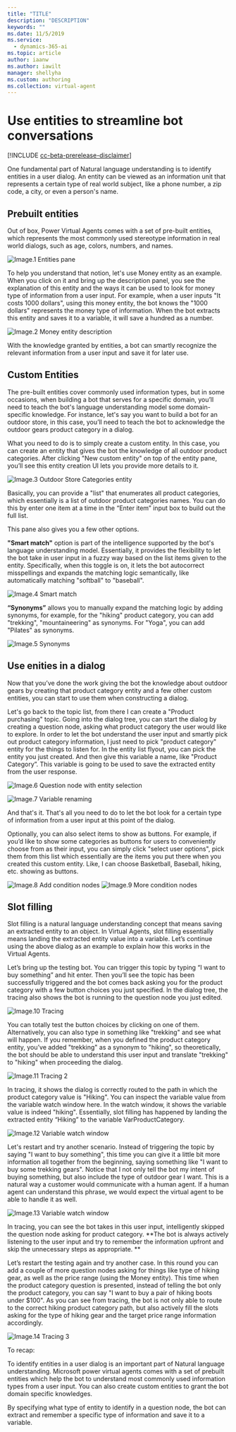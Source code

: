 ```yaml
---
title: "TITLE"
description: "DESCRIPTION"
keywords: ""
ms.date: 11/5/2019
ms.service:
  - dynamics-365-ai
ms.topic: article
author: iaanw
ms.author: iawilt
manager: shellyha
ms.custom: authoring
ms.collection: virtual-agent
---
```


# Use entities to streamline bot conversations

[!INCLUDE [cc-beta-prerelease-disclaimer](includes/cc-beta-prerelease-disclaimer.md)]

One fundamental part of Natural language understanding is to identify entities in a user dialog. An entity can be viewed as an information unit that represents a certain type of real world subject, like a phone number, a zip code, a city, or even a person's name. 

## Prebuilt entities
Out of box, Power Virtual Agents comes with a set of pre-built entities, which represents the most commonly used stereotype information in real world dialogs, such as age, colors, numbers, and names. 

![Image.1 Entities pane](media/entities-1(draft).png)

To help you understand that notion, let's use Money entity as an example. When you click on it and bring up the description panel, you see the explanation of this entity and the ways it can be used to look for money type of information from a user input.  For example, when a user inputs "It costs 1000 dollars", using this money entity, the bot knows the "1000 dollars" represents the money type of information. When the bot extracts this entity and saves it to a variable, it will save a hundred as a number.

![Image.2 Money entity description](media/entities-2(draft).png)

With the knowledge granted by entities, a bot can smartly recognize the relevant information from a user input and save it for later use. 

## Custom Entities
The pre-built entities cover commonly used information types, but in some occasions, when building a bot that serves for a specific domain, you’ll need to teach the bot's language understanding model some domain-specific knowledge. For instance, let's say you want to build a bot for an outdoor store, in this case, you’ll need to teach the bot to acknowledge the outdoor gears product category in a dialog. 
 
What you need to do is to simply create a custom entity. In this case, you can create an entity that gives the bot the knowledge of all outdoor product categories. After clicking "New custom entity" on top of the entity pane, you’ll see this entity creation UI lets you provide more details to it.

![Image.3 Outdoor Store Categories entity](media/entities-3(draft).png)

Basically, you can provide a "list" that enumerates all product categories, which essentially is a list of outdoor product categories names. You can do this by enter one item at a time in the “Enter item” input box to build out the full list. 

This pane also gives you a few other options. 

**"Smart match"** option is part of the intelligence supported by the bot's language understanding model. Essentially, it provides the flexibility to let the bot take in user input in a fuzzy way based on the list items given to the entity. Specifically, when this toggle is on, it lets the bot autocorrect misspellings and expands the matching logic semantically, like automatically matching "softball" to "baseball". 

![Image.4 Smart match](media/entities-4(draft).png)

**“Synonyms”** allows you to manually expand the matching logic by adding synonyms,  for example, for the "hiking" product category, you can add "trekking", "mountaineering" as synonyms. For "Yoga", you can add "Pilates" as synonyms.

![Image.5 Synonyms](media/entities-5(draft).png)

## Use enities in a dialog
Now that you’ve done the work giving the bot the knowledge about outdoor gears by creating that product category entity and a few other custom entities, you can start to use them when constructing a dialog. 
 
Let's go back to the topic list, from there I can create a "Product purchasing" topic. Going into the dialog tree, you can start the dialog by creating a question node, asking what product category the user would like to explore. In order to let the bot understand the user input and smartly pick out product category information, I just need to pick "product category" entity for the things to listen for. In the entity list flyout, you can pick the entity you just created. And then give this variable a name, like "Product Category”. This variable is going to be used to save the extracted entity from the user response. 

![Image.6 Question node with entity selection](media/entities-6(draft).png)

![Image.7 Variable renaming](media/entities-7(draft).png)

And that's it. That's all you need to do to let the bot look for a certain type of information from a user input at this point of the dialog. 

Optionally, you can also select items to show as buttons. For example, if you’d like to show some categories as buttons for users to conveniently choose from as their input, you can simply click "select user options", pick them from this list which essentially are the items you put there when you created this custom entity. Like, I can choose Basketball, Baseball, hiking, etc. showing as buttons. 

![Image.8 Add condition nodes](media/entities-8(draft).png)
![Image.9 More condition nodes](media/entities-9(draft).png)

## Slot filling
Slot filling is a natural language understanding concept that means saving an extracted entity to an object. In Virtual Agents, slot filling essentially means landing the extracted entity value into a variable. Let’s continue using the above dialog as an example to explain how this works in the Virtual Agents. 

Let’s bring up the testing bot. You can trigger this topic by typing “I want to buy something” and hit enter. Then you’ll see the topic has been successfully triggered and the bot comes back asking you for the product category with a few button choices you just specified. In the dialog tree, the tracing also shows the bot is running to the question node you just edited. 

![Image.10 Tracing](media/entities-10(draft).png)

You can totally test the button choices by clicking on one of them. Alternatively, you can also type in something like "trekking" and see what will happen. If you remember, when you defined the product category entity, you’ve added "trekking" as a synonym to "hiking", so theoretically, the bot should be able to understand this user input and translate "trekking" to "hiking" when proceeding the dialog. 

![Image.11 Tracing 2](media/entities-11(draft).png)

In tracing, it shows the dialog is correctly routed to the path in which the product category value is "Hiking". You can inspect the variable value from the variable watch window here. In the watch window, it shows the variable value is indeed "hiking". Essentially, slot filling has happened by landing the extracted entity “Hiking” to the variable VarProductCategory. 

![Image.12 Variable watch window](media/entities-12(draft).png)

Let's restart and try another scenario.  Instead of triggering the topic by saying "I want to buy something", this time you can give it a little bit more information all together from the beginning, saying something like "I want to buy some trekking gears". Notice that I not only tell the bot my intent of buying something, but also include the type of outdoor gear I want. This is a natural way a customer would communicate with a human agent. If a human agent can understand this phrase, we would expect the virtual agent to be able to handle it as well. 

![Image.13 Variable watch window](media/entities-13(draft).png)

In tracing, you can see the bot takes in this user input, intelligently skipped the question node asking for product category. **The bot is always actively listening to the user input and try to remember the information upfront and skip the unnecessary steps as appropriate. **

Let’s restart the testing again and try another case. In this round you can add a couple of more question nodes asking for things like type of hiking gear, as well as the price range (using the Money entity). This time when the product category question is presented, instead of telling the bot only the product category, you can say "I want to buy a pair of hiking boots under $100". As you can see from tracing, the bot is not only able to route to the correct hiking product category path, but also actively fill the slots asking for the type of hiking gear and the target price range information accordingly. 

![Image.14 Tracing 3](media/entities-14(draft).png)

To recap:  

To identify entities in a user dialog is an important part of Natural language understanding. Microsoft power virtual agents comes with a set of prebuilt entities which help the bot to understand most commonly used information types from a user input. You can also create custom entities to grant the bot domain specific knowledges. 

By specifying what type of entity to identify in a question node, the bot can extract and remember a specific type of information and save it to a variable.  






